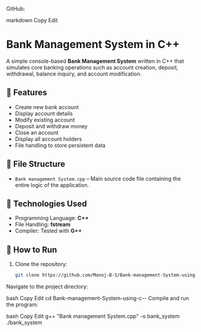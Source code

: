 GitHub:

markdown
Copy
Edit
# Bank Management System in C++

A simple console-based **Bank Management System** written in C++ that simulates core banking operations such as account creation, deposit, withdrawal, balance inquiry, and account modification.

## 🔧 Features

- Create new bank account
- Display account details
- Modify existing account
- Deposit and withdraw money
- Close an account
- Display all account holders
- File handling to store persistent data

## 📁 File Structure

- `Bank management System.cpp` – Main source code file containing the entire logic of the application.

## 🧰 Technologies Used

- Programming Language: **C++**
- File Handling: **fstream**
- Compiler: Tested with **G++**

## 🚀 How to Run

1. Clone the repository:

   ```bash
   git clone https://github.com/Manoj-B-S/Bank-management-System-using-c--.git
Navigate to the project directory:

bash
Copy
Edit
cd Bank-management-System-using-c--
Compile and run the program:

bash
Copy
Edit
g++ "Bank management System.cpp" -o bank_system
./bank_system
